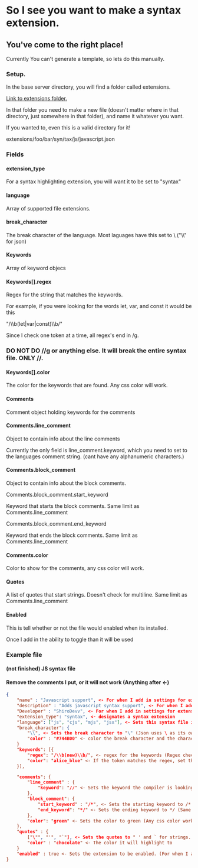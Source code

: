 # So I see you want to make a syntax extension.
## You've come to the right place!
Currently You can't generate a template, so lets do this manually.

### Setup.
In the base server directory, you will find a folder called extensions. 

[Link to extensions folder.](../solar_fox/server/extensions/)

In that folder you need to make a new file (doesn't matter where in that directory, just somewhere in that folder), and name it whatever you want. 

If you wanted to, even this is a valid directory for it!

extensions/foo/bar/syn/tax/js/javascript.json


### Fields
#### extension_type
For a syntax highlighting extension, you will want it to be set to "syntax"

#### language
Array of supported file extensions.

#### break_character
The break character of the language. Most laguages have this set to \ ("\\\\" for json)

#### Keywords
Array of keyword objecs

#### Keywords[].regex
Regex for the string that matches the keywords.

For example, if you were looking for the words let, var, and const it would be this

"/\\\\b(let|var|const)\\\b/"

Since I check one token at a time, all regex's end in /g. 

### DO NOT DO //g or anything else. It will break the entire syntax file. ONLY //.

#### Keywords[].color
The color for the keywords that are found. Any css color will work.

#### Comments
Comment object holding keywords for the comments

#### Comments.line_comment
Object to contain info about the line comments

Currently the only field is line_comment.keyword, which you need to set to the languages comment string. (cant have any alphanumeric characters.)

#### Comments.block_comment
Object to contain info about the block comments.

Comments.block_comment.start_keyword 

Keyword that starts the block comments. Same limit as Comments.line_comment

Comments.block_comment.end_keyword

Keyword that ends the block comments. Same limit as Comments.line_comment

#### Comments.color
Color to show for the comments, any css color will work.

#### Quotes
A list of quotes that start strings. Doesn't check for multiline. Same limit as Comments.line_comment

#### Enabled
This is tell whether or not the file would enabled when its installed.

Once I add in the ability to toggle than it will be used

### Example file
#### (not finished) JS syntax file

#### Remove the comments I put, or it will not work (Anything after <-)

```json
{
    "name" : "Javascript support", <- For when I add in settings for extensions
    "description" : "Adds javascript syntax support", <- For when I add in settings for extensions 
    "Developer" : "ShiroDevv", <- For when I add in settings for extensions
    "extension_type": "syntax", <- designates a syntax extension
    "language": ["js", "cjs", "mjs", "jsx"], <- Sets this syntax file if the file ends in .js
    "break_character": {
        "\\", <- Sets the break character to "\" (Json uses \ as its own break character)
        "color" : "#744B00" <- color the break character and the character that comes after it will highlight to.
    }
    "keywords": [{
        "regex": "/\\b(new)\\b/", <- regex for the keywords (Regex checks for wordboundary, the word new, than another word boundary)
        "color": "alice_blue" <- If the token matches the regex, set the color to alice blue (Any css color works)
    }],

    "comments": {
        "line_comment" : {
            "keyword": "//" <- Sets the keyword the compiler is looking for to // (Doesnt work with comment tokens that match this regex /[$0-9a-zA-Z]/g)
        },
        "block_comment": {
            "start_keyword" : "/*", <- Sets the starting keyword to /* (Same limits as line_comment)
            "end_keyword": "*/" <- Sets the ending keyword to */ (Same limits as line_comment)
        },
        "color": "green" <- Sets the color to green (Any css color works)
    },
    "quotes" : {
        ["\"", "'", "`"], <- Sets the quotes to " ' and ` for strings. (Does not check for multiline strings, same limits as line_comment)
        "color" : "chocolate" <- The color it will highlight to
    }
    "enabled" : true <- Sets the extension to be enabled. (For when I add that in)
}
```